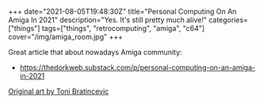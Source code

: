 +++
date="2021-08-05T19:48:30Z"
title="Personal Computing On An Amiga In 2021"
description="Yes. It's still pretty much alive!"
categories=["things"]
tags=["things", "retrocomputing", "amiga", "c64"]
cover="/img/amiga_room.jpg"
+++

Great article that about nowadays Amiga community:
* https://thedorkweb.substack.com/p/personal-computing-on-an-amiga-in-2021

[Original art by Toni Bratincevic](https://www.interstation3d.com/per_gal_generator.php?item=16-bit%20memories)